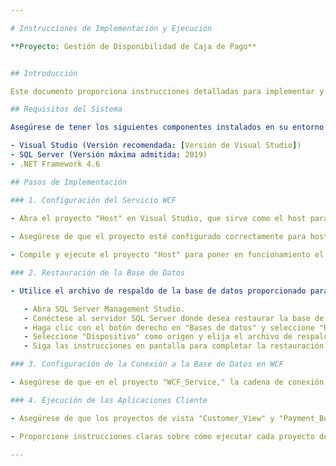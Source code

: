 ```yaml
---

# Instrucciones de Implementación y Ejecución

**Proyecto: Gestión de Disponibilidad de Caja de Pago**


## Introducción

Este documento proporciona instrucciones detalladas para implementar y ejecutar el proyecto de Gestión de Disponibilidad de Caja de Pago. El proyecto consta de dos interfaces WPF implementadas siguiendo el patrón MVVM. Una interfaz se utiliza para gestionar la disponibilidad de la caja de pago 'x', y la otra guía a los usuarios en fila a las cajas disponibles.

## Requisitos del Sistema

Asegúrese de tener los siguientes componentes instalados en su entorno de desarrollo:

- Visual Studio (Versión recomendada: [Versión de Visual Studio])
- SQL Server (Versión máxima admitida: 2019)
- .NET Framework 4.6

## Pasos de Implementación

### 1. Configuración del Servicio WCF

- Abra el proyecto "Host" en Visual Studio, que sirve como el host para nuestro servicio WCF.
   
- Asegúrese de que el proyecto esté configurado correctamente para hostear el servicio. Verifique el archivo de configuración (app.config) y ajuste las rutas y enlaces si es necesario.

- Compile y ejecute el proyecto "Host" para poner en funcionamiento el servicio WCF.

### 2. Restauración de la Base de Datos

- Utilice el archivo de respaldo de la base de datos proporcionado para restaurar la base de datos SQL Server. Siga estos pasos utilizando SQL Server Management Studio:

   - Abra SQL Server Management Studio.
   - Conéctese al servidor SQL Server donde desea restaurar la base de datos.
   - Haga clic con el botón derecho en "Bases de datos" y seleccione "Restaurar base de datos."
   - Seleccione "Dispositivo" como origen y elija el archivo de respaldo (.bak) proporcionado.
   - Siga las instrucciones en pantalla para completar la restauración.

### 3. Configuración de la Conexión a la Base de Datos en WCF

- Asegúrese de que en el proyecto "WCF_Service," la cadena de conexión a la base de datos esté configurada correctamente en el archivo de configuración de WCF.

### 4. Ejecución de las Aplicaciones Cliente

- Asegúrese de que los proyectos de vista "Customer_View" y "Payment_Box_View" estén configurados correctamente y puedan consumir el servicio WCF. Actualice las referencias del servicio si es necesario.

- Proporcione instrucciones claras sobre cómo ejecutar cada proyecto de vista. Esto podría incluir la compilación de los proyectos y la ejecución de las aplicaciones cliente.

---
```

